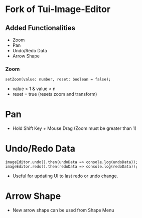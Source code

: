 # Fork of Tui-Image-Editor

## Added Functionalities
- Zoom
- Pan
- Undo/Redo Data
- Arrow Shape

### Zoom 
`setZoom(value: number, reset: boolean = false);` 

- value > 1 & value < n 
- reset = true (resets zoom and transform) 

# Pan
- Hold Shift Key + Mouse Drag (Zoom must be greater than 1) 

# Undo/Redo Data
`imageEditor.undo().then(undoData => console.log(undoData));`
`imageEditor.redo().then(redoData => console.log(redoData));`

- Useful for updating UI to last redo or undo change. 

# Arrow Shape
- New arrow shape can be used from Shape Menu

